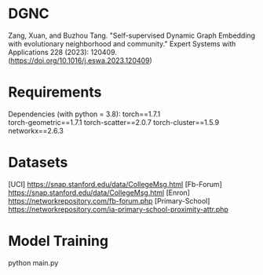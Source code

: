 # DGNC
Zang, Xuan, and Buzhou Tang. "Self-supervised Dynamic Graph Embedding with evolutionary neighborhood and community." Expert Systems with Applications 228 (2023): 120409.(https://doi.org/10.1016/j.eswa.2023.120409)

# Requirements
Dependencies (with python = 3.8): 
torch==1.7.1  
torch-geometric==1.7.1 
torch-scatter==2.0.7
torch-cluster==1.5.9
networkx==2.6.3

# Datasets

[UCI] https://snap.stanford.edu/data/CollegeMsg.html
[Fb-Forum] https://snap.stanford.edu/data/CollegeMsg.html
[Enron] https://networkrepository.com/fb-forum.php
[Primary-School] https://networkrepository.com/ia-primary-school-proximity-attr.php

# Model Training

python main.py
